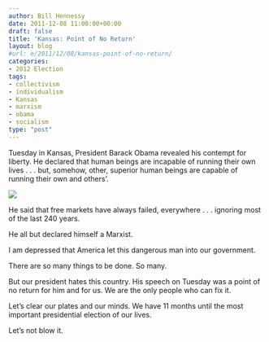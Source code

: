 ```yaml
---
author: Bill Hennessy
date: 2011-12-08 11:00:00+00:00
draft: false
title: 'Kansas: Point of No Return'
layout: blog
#url: e/2011/12/08/kansas-point-of-no-return/
categories:
- 2012 Election
tags:
- collectivism
- individualism
- Kansas
- marxism
- obama
- socialism
type: "post"
---
```


Tuesday in Kansas, President Barack Obama revealed his contempt for liberty. He declared that human beings are incapable of running their own lives . . . but, somehow, other, superior human beings are capable of running their own and others’. 

![](https://ridgeliner7.files.wordpress.com/2008/10/obama_marxist_logo.jpg)


He said that free markets have always failed, everywhere . . . ignoring most of the last 240 years. 

He all but declared himself a Marxist. 

I am depressed that America let this dangerous man into our government. 

There are so many things to be done. So many. 

But our president hates this country. His speech on Tuesday was a point of no return for him and for us. We are the only people who can fix it.

Let’s clear our plates and our minds. We have 11 months until the most important presidential election of our lives.

Let’s not blow it.
